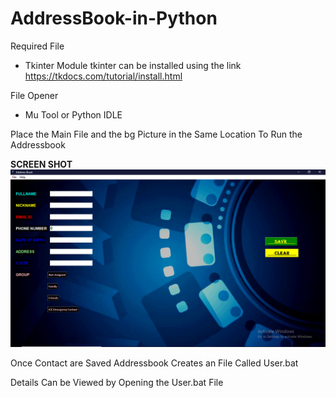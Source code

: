 # AddressBook-in-Python
Required File
  * Tkinter Module
  tkinter can be installed using the link https://tkdocs.com/tutorial/install.html
  
File Opener  
  * Mu Tool or Python IDLE

Place the Main File and the bg Picture in the Same Location To Run the Addressbook

**SCREEN SHOT**
![ScreenShot](https://github.com/DeepakChakravarthy/AddressBook-in-Python/blob/master/screenshot.png)

Once Contact are Saved Addressbook Creates an File Called User.bat 

Details Can be Viewed by Opening the User.bat File 


